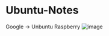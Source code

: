 # Ubuntu-Notes


Google -> Unbuntu Raspberry
![image](https://github.com/user-attachments/assets/f3f7afbf-3543-4eaa-8ab1-376ead28ab5c)
